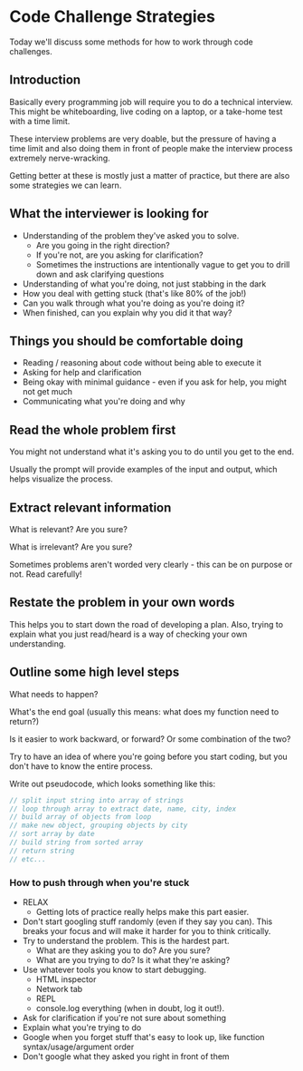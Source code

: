 # Code Challenge Strategies

Today we'll discuss some methods for how to work through code challenges.

## Introduction

Basically every programming job will require you to do a technical interview. This might be whiteboarding, live coding on a laptop, or a take-home test with a time limit. 

These interview problems are very doable, but the pressure of having a time limit and also doing them in front of people make the interview process extremely nerve-wracking. 

Getting better at these is mostly just a matter of practice, but there are also some strategies we can learn.

## What the interviewer is looking for

- Understanding of the problem they've asked you to solve.
  - Are you going in the right direction?
  - If you're not, are you asking for clarification?
  - Sometimes the instructions are intentionally vague to get you to drill down and ask clarifying questions
- Understanding of what you're doing, not just stabbing in the dark
- How you deal with getting stuck (that's like 80% of the job!)
- Can you walk through what you're doing as you're doing it?
- When finished, can you explain why you did it that way?

## Things you should be comfortable doing

- Reading / reasoning about code without being able to execute it
- Asking for help and clarification
- Being okay with minimal guidance - even if you ask for help, you might not get much
- Communicating what you're doing and why

## Read the whole problem first

You might not understand what it's asking you to do until you get to the end.

Usually the prompt will provide examples of the input and output, which helps visualize the process.

## Extract relevant information

What is relevant? Are you sure?

What is irrelevant? Are you sure?

Sometimes problems aren't worded very clearly - this can be on purpose or not. Read carefully!

## Restate the problem in your own words

This helps you to start down the road of developing a plan. Also, trying to explain what you just read/heard is a way of checking your own understanding.

## Outline some high level steps

What needs to happen?

What's the end goal (usually this means: what does my function need to return?)

Is it easier to work backward, or forward? Or some combination of the two?

Try to have an idea of where you're going before you start coding, but you don't have to know the entire process.

Write out pseudocode, which looks something like this:

```js
// split input string into array of strings
// loop through array to extract date, name, city, index
// build array of objects from loop
// make new object, grouping objects by city
// sort array by date
// build string from sorted array
// return string
// etc...
```

### How to push through when you're stuck

- RELAX
  - Getting lots of practice really helps make this part easier.
- Don't start googling stuff randomly (even if they say you can). This breaks your focus and will make it harder for you to think critically.
- Try to understand the problem. This is the hardest part.
  - What are they asking you to do? Are you sure?
  - What are you trying to do? Is it what they're asking?
- Use whatever tools you know to start debugging.
  - HTML inspector
  - Network tab
  - REPL
  - console.log everything (when in doubt, log it out!).
- Ask for clarification if you're not sure about something
- Explain what you're trying to do
- Google when you forget stuff that's easy to look up, like function syntax/usage/argument order
- Don't google what they asked you right in front of them
